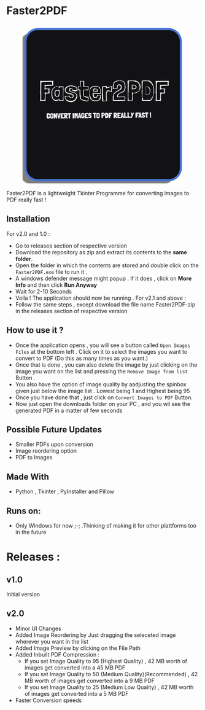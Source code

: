 # Faster2PDF
<p align = "center">
<img src = "https://github.com/jusspatel/Faster2PDF/blob/master/untitled.png">
</p>
Faster2PDF is a lightweight Tkinter Programme for converting images to PDF really fast !


## Installation
For v2.0 and 1.0 : 
- Go to releases section of respective version
- Download the repository as zip and extract its contents to the **same folder**.
- Open the folder in which the contents are stored and double click on the `Faster2PDF.exe` file to run it .
- A windows defender message might popup . If it does , click on **More Info** and then click **Run Anyway**
- Wait for 2-10 Seconds
- Voila ! The application should now be running .
For v2.1 and above :
- Follow the same steps , except download the file name Faster2PDF-zip in the releases section of respective version


## How to use it ?
- Once the application opens , you will see a button called `Open Images Files` at the bottom left . Click on it to select the images you want to convert to PDF (Do this as many times as you want.)
- Once that is done , you can also delete the image by just clicking on the image you want on the list and pressing the `Remove Image from list` Button .
- You also have the option of image quality by aadjusting the spinbox given just below the image list . Lowest being 1 and Highest being 95
- Once you have done that , just click on `Convert Images to PDF` Button.
- Now just open the downloads folder on your PC , and you wil see the generated PDF in a matter of few seconds

## Possible Future Updates
- Smaller PDFs upon conversion
- Image reordering option
- PDF to Images

## Made With
- Python , Tkinter , PyInstaller and Pillow 

## Runs on:
- Only Windows for now ;-; .Thinking of making it for other plattforms too in the future

# Releases :

## v1.0
Initial version

## v2.0
- Minor UI Changes
- Added Image Reordering by Just dragging the seleceted image wherever you want in the list
- Added Image Preview by clicking on the File Path
- Added Inbuilt PDF Compression : 
  - If you set Image Quality to 95 (Highest Quality) , 42 MB worth of images get converted into a 45 MB PDF
  - If you set Image Quality to 50 (Medium Quality)(Recommended) , 42 MB worth of images get converted into a 9 MB PDF
  - If you set Image Quality to 25 (Medium Low Quality) , 42 MB worth of images get converted into a 5 MB PDF
- Faster Conversion speeds
